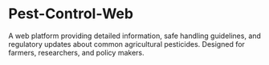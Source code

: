 # Pest-Control-Web
A web platform providing detailed information, safe handling guidelines, and regulatory updates about common agricultural pesticides. Designed for farmers, researchers, and policy makers.
